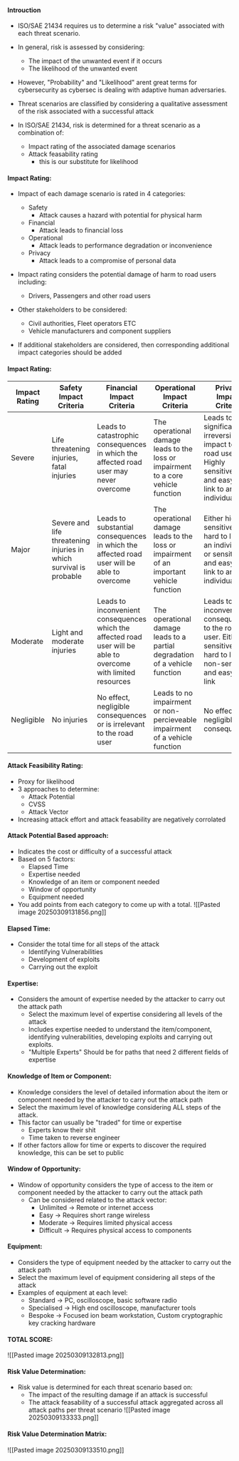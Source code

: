 #### Introuction
- ISO/SAE 21434 requires us to determine a risk "value" associated with each threat scenario.
- In general, risk is assessed by considering:
	- The impact of the unwanted event if it occurs
	- The likelihood of the unwanted event
- However, "Probability" and "Likelihood" arent great terms for cybersecurity as cybersec is dealing with adaptive human adversaries.
- Threat scenarios are classified by considering a qualitative assessment of the risk associated with a successful attack

- In ISO/SAE 21434, risk is determined for a threat scenario as a combination of:
	- Impact rating of the associated damage scenarios
	- Attack feasability rating 
		- this is our substitute for likelihood

#### Impact Rating:
- Impact of each damage scenario is rated in 4 categories:
	- Safety
		- Attack causes a hazard with potential for physical harm
	- Financial
		- Attack leads to financial loss
	- Operational
		- Attack leads to performance degradation or inconvenience
	- Privacy
		- Attack leads to a compromise of personal data
- Impact rating considers the potential damage of harm to road users including:
	- Drivers, Passengers and other road users

- Other stakeholders to be considered: 
	- Civil authorities, Fleet operators ETC
	- Vehicle manufacturers and component suppliers

- If additional stakeholders are considered, then corresponding additional impact categories should be added

#### Impact Rating:

| Impact Rating | Safety Impact Criteria                                             | Financial Impact Criteria                                                                                       | Operational Impact Criteria                                                             | Privacy Impact Criteria                                                                                                  |     |
| ------------- | ------------------------------------------------------------------ | --------------------------------------------------------------------------------------------------------------- | --------------------------------------------------------------------------------------- | ------------------------------------------------------------------------------------------------------------------------ | --- |
| Severe        | Life threatening injuries, fatal injuries                          | Leads to catastrophic consequences in which the affected road user may never overcome                           | The operational damage leads to the loss or impairment to a core vehicle function       | Leads to significant or irreversible impact to the road user. Highly sensitive info and easy to link to an individual    |     |
| Major         | Severe and life threatening injuries in which survival is probable | Leads to substantial consequences in which the affected road user will be able to overcome                      | The operational damage leads to the loss or impairment of an important vehicle function | Either highly sensitive and hard to link to an individual or sensitive and easy to link to an individual                 |     |
| Moderate      | Light and moderate injuries                                        | Leads to inconvenient consequences which the affected road user will be able to overcome with limited resources | The operational damage leads to a partial degradation of a vehicle function             | Leads to inconvenient consequences to the road user. Either sensitive but hard to link or non-sensitive and easy to link |     |
| Negligible    | No injuries                                                        | No effect, negligible consequences or is irrelevant to the road user                                            | Leads to no impairment or non-percieveable impairment of a vehicle function             | No effect or negligible consequences                                                                                     |     |
#### Attack Feasibility Rating: 
- Proxy for likelihood
- 3 approaches to determine:
	- Attack Potential
	- CVSS
	- Attack Vector
- Increasing attack effort and attack feasability are negatively corrolated

#### Attack Potential Based approach:
- Indicates the cost or difficulty of a successful attack
- Based on 5 factors:
	- Elapsed Time
	- Expertise needed
	- Knowledge of an item or component needed
	- Window of opportunity
	- Equipment needed
- You add points from each category to come up with a total.
![[Pasted image 20250309131856.png]]

#### Elapsed Time:
- Consider the total time for all steps of the attack
	- Identifying Vulnerabilities
	- Development of exploits
	- Carrying out the exploit

#### Expertise:
- Considers the amount of expertise needed by the attacker to carry out the attack path
	- Select the maximum level of expertise considering all levels of the attack
	- Includes expertise needed to understand the item/component, identifying vulnerabilities, developing exploits and carrying out exploits.
	- "Multiple Experts" Should be for paths that need 2 different fields of expertise

#### Knowledge of Item or Component:
- Knowledge considers the level of detailed information about the item or component needed by the attacker to carry out the attack path
- Select the maximum level of knowledge considering ALL steps of the attack.
- This factor can usually be "traded" for time or expertise
	- Experts know their shit
	- Time taken to reverse engineer
- If other factors allow for time or experts to discover the required knowledge, this can be set to public

#### Window of Opportunity:
- Window of opportunity considers the type of access to the item or component needed by the attacker to carry out the attack path
	- Can be considered related to the attack vector:
		- Unlimited -> Remote or internet access
		- Easy -> Requires short range wireless
		- Moderate -> Requires limited physical access
		- Difficult -> Requires physical access to components

#### Equipment:
- Considers the type of equipment needed by the attacker to carry out the attack path
- Select the maximum level of equipment considering all steps of the attack
- Examples of equipment at each level:
	- Standard -> PC, oscilloscope, basic software radio
	- Specialised -> High end oscilloscope, manufacturer tools
	- Bespoke -> Focused ion beam workstation, Custom cryptographic key cracking hardware

#### TOTAL SCORE:
![[Pasted image 20250309132813.png]]

#### Risk Value Determination:
- Risk value is determined for each threat scenario based on:
	- The impact of the resulting damage if an attack is successful
	- The attack feasability of a successful attack aggregated across all attack paths per threat scenario
![[Pasted image 20250309133333.png]]

#### Risk Value Determination Matrix:
![[Pasted image 20250309133510.png]]
